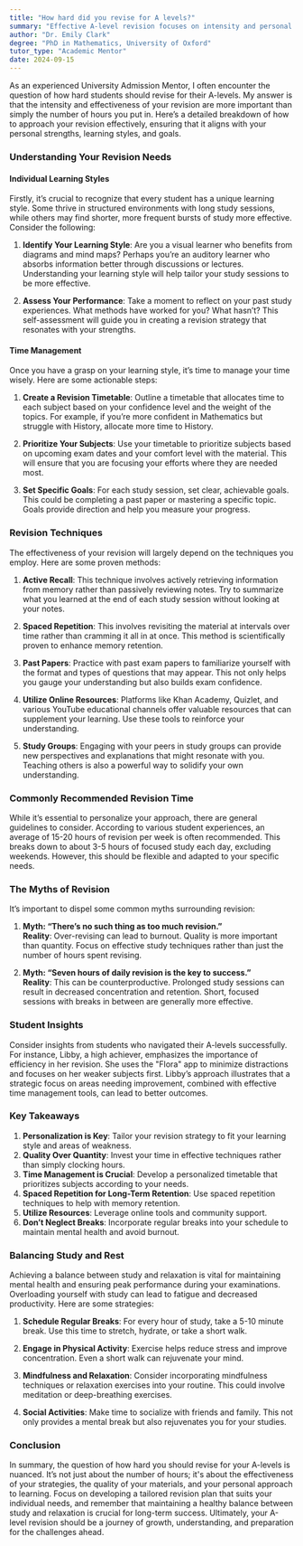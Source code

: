```yaml
---
title: "How hard did you revise for A levels?"
summary: "Effective A-level revision focuses on intensity and personal learning styles rather than hours spent studying. Tailor your approach for success."
author: "Dr. Emily Clark"
degree: "PhD in Mathematics, University of Oxford"
tutor_type: "Academic Mentor"
date: 2024-09-15
---
```


As an experienced University Admission Mentor, I often encounter the question of how hard students should revise for their A-levels. My answer is that the intensity and effectiveness of your revision are more important than simply the number of hours you put in. Here’s a detailed breakdown of how to approach your revision effectively, ensuring that it aligns with your personal strengths, learning styles, and goals.

### Understanding Your Revision Needs

#### Individual Learning Styles

Firstly, it’s crucial to recognize that every student has a unique learning style. Some thrive in structured environments with long study sessions, while others may find shorter, more frequent bursts of study more effective. Consider the following:

1. **Identify Your Learning Style**: Are you a visual learner who benefits from diagrams and mind maps? Perhaps you’re an auditory learner who absorbs information better through discussions or lectures. Understanding your learning style will help tailor your study sessions to be more effective.

2. **Assess Your Performance**: Take a moment to reflect on your past study experiences. What methods have worked for you? What hasn’t? This self-assessment will guide you in creating a revision strategy that resonates with your strengths.

#### Time Management

Once you have a grasp on your learning style, it’s time to manage your time wisely. Here are some actionable steps:

1. **Create a Revision Timetable**: Outline a timetable that allocates time to each subject based on your confidence level and the weight of the topics. For example, if you’re more confident in Mathematics but struggle with History, allocate more time to History.

2. **Prioritize Your Subjects**: Use your timetable to prioritize subjects based on upcoming exam dates and your comfort level with the material. This will ensure that you are focusing your efforts where they are needed most.

3. **Set Specific Goals**: For each study session, set clear, achievable goals. This could be completing a past paper or mastering a specific topic. Goals provide direction and help you measure your progress.

### Revision Techniques

The effectiveness of your revision will largely depend on the techniques you employ. Here are some proven methods:

1. **Active Recall**: This technique involves actively retrieving information from memory rather than passively reviewing notes. Try to summarize what you learned at the end of each study session without looking at your notes.

2. **Spaced Repetition**: This involves revisiting the material at intervals over time rather than cramming it all in at once. This method is scientifically proven to enhance memory retention.

3. **Past Papers**: Practice with past exam papers to familiarize yourself with the format and types of questions that may appear. This not only helps you gauge your understanding but also builds exam confidence.

4. **Utilize Online Resources**: Platforms like Khan Academy, Quizlet, and various YouTube educational channels offer valuable resources that can supplement your learning. Use these tools to reinforce your understanding.

5. **Study Groups**: Engaging with your peers in study groups can provide new perspectives and explanations that might resonate with you. Teaching others is also a powerful way to solidify your own understanding.

### Commonly Recommended Revision Time

While it’s essential to personalize your approach, there are general guidelines to consider. According to various student experiences, an average of 15-20 hours of revision per week is often recommended. This breaks down to about 3-5 hours of focused study each day, excluding weekends. However, this should be flexible and adapted to your specific needs.

### The Myths of Revision

It’s important to dispel some common myths surrounding revision:

1. **Myth: “There’s no such thing as too much revision.”**  
   **Reality**: Over-revising can lead to burnout. Quality is more important than quantity. Focus on effective study techniques rather than just the number of hours spent revising.

2. **Myth: “Seven hours of daily revision is the key to success.”**  
   **Reality**: This can be counterproductive. Prolonged study sessions can result in decreased concentration and retention. Short, focused sessions with breaks in between are generally more effective.

### Student Insights

Consider insights from students who navigated their A-levels successfully. For instance, Libby, a high achiever, emphasizes the importance of efficiency in her revision. She uses the "Flora" app to minimize distractions and focuses on her weaker subjects first. Libby’s approach illustrates that a strategic focus on areas needing improvement, combined with effective time management tools, can lead to better outcomes.

### Key Takeaways

1. **Personalization is Key**: Tailor your revision strategy to fit your learning style and areas of weakness.
2. **Quality Over Quantity**: Invest your time in effective techniques rather than simply clocking hours.
3. **Time Management is Crucial**: Develop a personalized timetable that prioritizes subjects according to your needs.
4. **Spaced Repetition for Long-Term Retention**: Use spaced repetition techniques to help with memory retention.
5. **Utilize Resources**: Leverage online tools and community support.
6. **Don’t Neglect Breaks**: Incorporate regular breaks into your schedule to maintain mental health and avoid burnout.

### Balancing Study and Rest

Achieving a balance between study and relaxation is vital for maintaining mental health and ensuring peak performance during your examinations. Overloading yourself with study can lead to fatigue and decreased productivity. Here are some strategies:

1. **Schedule Regular Breaks**: For every hour of study, take a 5-10 minute break. Use this time to stretch, hydrate, or take a short walk.

2. **Engage in Physical Activity**: Exercise helps reduce stress and improve concentration. Even a short walk can rejuvenate your mind.

3. **Mindfulness and Relaxation**: Consider incorporating mindfulness techniques or relaxation exercises into your routine. This could involve meditation or deep-breathing exercises.

4. **Social Activities**: Make time to socialize with friends and family. This not only provides a mental break but also rejuvenates you for your studies.

### Conclusion

In summary, the question of how hard you should revise for your A-levels is nuanced. It’s not just about the number of hours; it's about the effectiveness of your strategies, the quality of your materials, and your personal approach to learning. Focus on developing a tailored revision plan that suits your individual needs, and remember that maintaining a healthy balance between study and relaxation is crucial for long-term success. Ultimately, your A-level revision should be a journey of growth, understanding, and preparation for the challenges ahead.
    